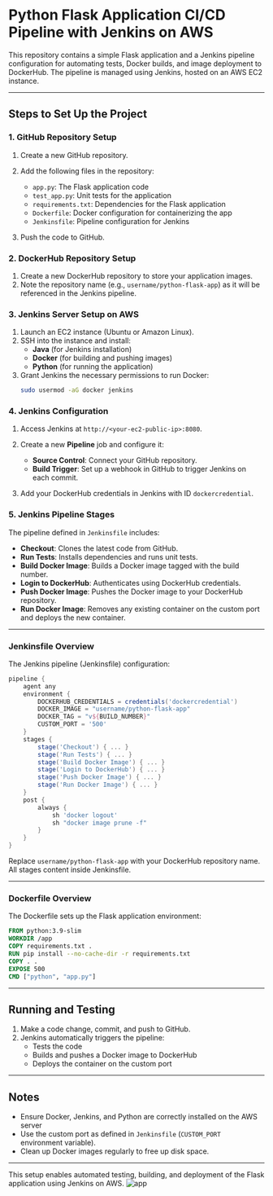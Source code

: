 
# Python Flask Application CI/CD Pipeline with Jenkins on AWS

This repository contains a simple Flask application and a Jenkins pipeline configuration for automating tests, Docker builds, and image deployment to DockerHub. The pipeline is managed using Jenkins, hosted on an AWS EC2 instance.

---

## Steps to Set Up the Project

### 1. GitHub Repository Setup
1. Create a new GitHub repository.
2. Add the following files in the repository:
   - `app.py`: The Flask application code
   - `test_app.py`: Unit tests for the application
   - `requirements.txt`: Dependencies for the Flask application
   - `Dockerfile`: Docker configuration for containerizing the app
   - `Jenkinsfile`: Pipeline configuration for Jenkins

3. Push the code to GitHub.

### 2. DockerHub Repository Setup
1. Create a new DockerHub repository to store your application images.
2. Note the repository name (e.g., `username/python-flask-app`) as it will be referenced in the Jenkins pipeline.

### 3. Jenkins Server Setup on AWS
1. Launch an EC2 instance (Ubuntu or Amazon Linux).
2. SSH into the instance and install:
   - **Java** (for Jenkins installation)
   - **Docker** (for building and pushing images)
   - **Python** (for running the application)
3. Grant Jenkins the necessary permissions to run Docker:
   ```bash
   sudo usermod -aG docker jenkins
   ```

### 4. Jenkins Configuration
1. Access Jenkins at `http://<your-ec2-public-ip>:8080`.
2. Create a new **Pipeline** job and configure it:
   - **Source Control**: Connect your GitHub repository.
   - **Build Trigger**: Set up a webhook in GitHub to trigger Jenkins on each commit.

3. Add your DockerHub credentials in Jenkins with ID `dockercredential`.

### 5. Jenkins Pipeline Stages

The pipeline defined in `Jenkinsfile` includes:
   - **Checkout**: Clones the latest code from GitHub.
   - **Run Tests**: Installs dependencies and runs unit tests.
   - **Build Docker Image**: Builds a Docker image tagged with the build number.
   - **Login to DockerHub**: Authenticates using DockerHub credentials.
   - **Push Docker Image**: Pushes the Docker image to your DockerHub repository.
   - **Run Docker Image**: Removes any existing container on the custom port and deploys the new container.

---

### Jenkinsfile Overview

The Jenkins pipeline (Jenkinsfile) configuration:

```groovy
pipeline {
    agent any
    environment {
        DOCKERHUB_CREDENTIALS = credentials('dockercredential')
        DOCKER_IMAGE = "username/python-flask-app"
        DOCKER_TAG = "v${BUILD_NUMBER}"
        CUSTOM_PORT = '500'
    }
    stages {
        stage('Checkout') { ... }
        stage('Run Tests') { ... }
        stage('Build Docker Image') { ... }
        stage('Login to DockerHub') { ... }
        stage('Push Docker Image') { ... }
        stage('Run Docker Image') { ... }
    }
    post {
        always {
            sh 'docker logout'
            sh "docker image prune -f"
        }
    }
}
```

Replace `username/python-flask-app` with your DockerHub repository name.
All stages content inside Jenkinsfile.

---

### Dockerfile Overview

The Dockerfile sets up the Flask application environment:

```dockerfile
FROM python:3.9-slim
WORKDIR /app
COPY requirements.txt .
RUN pip install --no-cache-dir -r requirements.txt
COPY . .
EXPOSE 500
CMD ["python", "app.py"]
```

---

## Running and Testing

1. Make a code change, commit, and push to GitHub.
2. Jenkins automatically triggers the pipeline:
   - Tests the code
   - Builds and pushes a Docker image to DockerHub
   - Deploys the container on the custom port

---

## Notes
- Ensure Docker, Jenkins, and Python are correctly installed on the AWS server
- Use the custom port as defined in `Jenkinsfile` (`CUSTOM_PORT` environment variable).
- Clean up Docker images regularly to free up disk space.

---

This setup enables automated testing, building, and deployment of the Flask application using Jenkins on AWS.
![app](https://github.com/user-attachments/assets/90e39110-af3b-4c09-bd6e-7da81aa17d4e)

